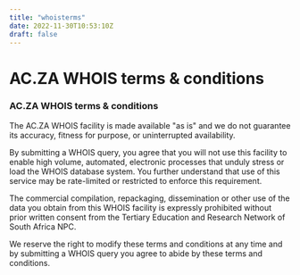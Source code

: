```yaml
---
title: "whoisterms"
date: 2022-11-30T10:53:10Z
draft: false	
---
```


# AC.ZA WHOIS terms & conditions

### AC.ZA WHOIS terms & conditions

The AC.ZA WHOIS facility is made available "as is" and we do not guarantee its accuracy, fitness for purpose, or uninterrupted availability.

By submitting a WHOIS query, you agree that you will not use this facility to enable high volume, automated, electronic processes that unduly stress or load the WHOIS database system. You further understand that use of this service may be rate-limited or restricted to enforce this requirement.

The commercial compilation, repackaging, dissemination or other use of the data you obtain from this WHOIS facility is expressly prohibited without prior written consent from the Tertiary Education and Research Network of South Africa NPC.

We reserve the right to modify these terms and conditions at any time and by submitting a WHOIS query you agree to abide by these terms and conditions.
